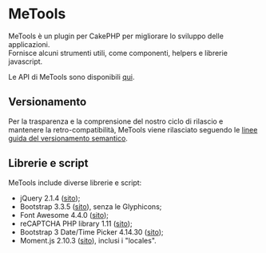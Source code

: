 # MeTools
MeTools è un plugin per CakePHP per migliorare lo sviluppo delle applicazioni.  
Fornisce alcuni strumenti utili, come componenti, helpers e librerie javascript.

Le API di MeTools sono disponibili [qui](http://repository.novatlantis.it/metools/API).

## Versionamento
Per la trasparenza e la comprensione del nostro ciclo di rilascio e mantenere la retro-compatibilità,
MeTools viene rilasciato seguendo le [linee guida del versionamento semantico](http://semver.org/lang/it).

## Librerie e script
MeTools include diverse librerie e script:

- jQuery 2.1.4 ([sito](http://jquery.com));
- Bootstrap 3.3.5 ([sito](http://getbootstrap.com)), senza le Glyphicons;
- Font Awesome 4.4.0 ([sito](http://fortawesome.github.com/Font-Awesome));
- reCAPTCHA PHP library 1.11 ([sito](https://developers.google.com/recaptcha));
- Bootstrap 3 Date/Time Picker 4.14.30 ([sito](https://github.com/Eonasdan/bootstrap-datetimepicker));
- Moment.js 2.10.3 ([sito](http://momentjs.com/)), inclusi i "locales".